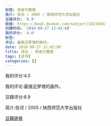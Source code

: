 ```yaml
---
标题: 埃舍尔魔镜
简介: 张诃 / 2005 / 陕西师范大学出版社
豆瓣评分: '8.9'
链接: https://book.douban.com/subject/1421566/
创建时间: '2010-09-27 12:42:08'
我的评分: '4.0'
标签:
评论: 最接近梦境的画作。
date: 2010-09-27 12:42:08
title: 读过 - 埃舍尔魔镜
tags: [读书]
categories: []
---
```


我的评分:4.0

我的评论:最接近梦境的画作。

豆瓣评分:8.9

简介:张诃 / 2005 / 陕西师范大学出版社

[豆瓣链接](https://book.douban.com/subject/1421566/)


